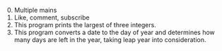 0. Multiple mains
1. Like, comment, subscribe
2. This program prints the largest of three integers.
3. This program converts a date to the day of year and determines how many days are left in the year, taking leap year into consideration.
